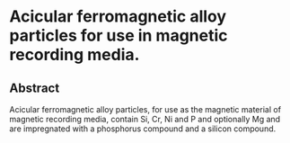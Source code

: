 # Acicular ferromagnetic alloy particles for use in magnetic recording media.

## Abstract
Acicular ferromagnetic alloy particles, for use as the magnetic material of magnetic recording media, contain Si, Cr, Ni and P and optionally Mg and are impregnated with a phosphorus compound and a silicon compound.